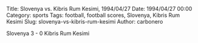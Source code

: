 Title: Slovenya vs. Kibris Rum Kesimi, 1994/04/27
Date: 1994/04/27 00:00
Category: sports
Tags: football, football scores, Slovenya, Kibris Rum Kesimi
Slug: slovenya-vs-kibris-rum-kesimi
Author: carbonero


Slovenya 3 - 0 Kibris Rum Kesimi
